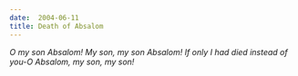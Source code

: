 ```yaml
---
date:  2004-06-11
title: Death of Absalom
---
```

<p><i>O my son Absalom! My son, my son Absalom! If only I had died instead of you-O Absalom, my son, my son!</i></p>
